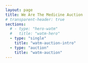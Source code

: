 ```yaml
---
layout: page
title: We Are The Medicine Auction
# transparent-header: true
sections:
  # - type: "hero-watm"
  #   title: "watm-hero"
  - type: "single"
    title: "watm-auction-intro"
  - type: "auction"
    title: "watm-auction"
---
```

